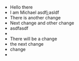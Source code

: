 - Hello there
- I am Michael asdfj;asldf
- There is another change
- Next change and other change
- asdfasdf
-
- There will be a change
- the next change
- change
-